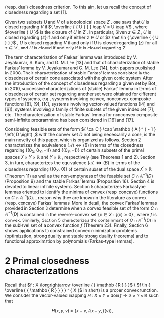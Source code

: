 (resp. dual) closedness criterion. To this aim, let us recall the concept of closedness regarding a set [1].

Given two subsets $U$ and $V$ of a topological space $Z$ , one says that $U$ is closed regarding $V$ if ${ \overline { { U } } } \cap V = U \cap V$ , where $\overline { U }$ is the closure of $U$ in $Z$ . In particular, Given $z \in Z$ , $U$ is closed regarding $\{ z \}$ if and only if either $z \in U$ or $z \not \in { \overline { { U } } }$ , $U$ is closed regarding $V$ if and only if $U$ is closed regarding $\{ z \}$ for all $z \in V$ , and $U$ is closed if and only if it is closed regarding $Z$ .

The term characterization of Farkas’ lemma was introduced by V. Jeyakumar, S. Kum, and G. M. Lee [13] and that of characterization of stable Farkas’ lemma by V. Jeyakumar and G. M. Lee [14], both papers published in 2008. Their characterization of stable Farkas’ lemma consisted in the closedness of certain cone associated with the given conic system. After the introduction of the concept of closedness regarding a given set by Bot¸ in 2010, successive characterizations of (stable) Farkas’ lemma in terms of closedness of certain set regarding another set were obtained for different types of systems, e.g., systems involving convex, nonconvex composite functions [8], [9], [10], systems involving vector-valued functions ([4] and [6]), systems involving a family of finite subsets of the given index set [7], etc. The characterization of stable Farkas’ lemma for nonconvex composite semi-infinite programming has been considered in [16] and [17].

Considering feasible sets of the form ${ \cal C } \cap \mathbb { A } ^ { - 1 } \left( D \right) ,$ with the convex set $D$ not being necessarily a cone, is the main novelty of this paper, which is organized as follows. Section 2 characterizes the equivalence $( { \mathcal { A } } ) \Longleftrightarrow ( B )$ in terms of the closedness regarding $\{ ( 0 _ { X } , 0 _ { Y } , - 1 ) \}$ and $\left\{ \left( 0 _ { Y } , - 1 \right) \right\}$ of certain subsets of the primal spaces $X \times Y \times \mathbb { R }$ and $Y \times \mathbb { R }$ , respectively (see Theorems 1 and 2). Section 3, in turn, characterizes the equivalence $( { \mathcal { A } } ) \Longleftrightarrow ( B )$ in terms of the closedness regarding $\left\{ \left( 0 _ { X ^ { \prime } } , 0 \right) \right\}$ of certain subset of the dual space $X ^ { \prime } \times \mathbb { R }$ (Theorem 11) as well as the non-emptyness of the feasible set $C \cap \mathbb { A } ^ { - 1 } \left( D \right)$ (Proposition 9) and the stable Farkas’ lemma (Proposition 16). Section 4 is devoted to linear infinite systems. Section 5 characterizes Farkastype lemmas oriented to identify the minima of convex (resp. concave) functions on $C \cap { \mathbb { A } } ^ { - 1 } \left( D \right) .$ , reason why they are known in the literature as convex (resp. concave) Farkas’ lemmas. More in detail, the convex Farkas’ lemmas provided in Section 3 determine when a convex feasible set of the form $C \cap \mathbb { A } ^ { - 1 } \left( D \right)$ is contained in the reverse-convex set $\{ x \in X : f \left( x \right) \geq 0 \}$ , where $f$ is convex. Similarly, Section 5 characterizes the containment of $C \cap \mathbb { A } ^ { - 1 } \left( D \right)$ in the sublevel set of a convex function $f$ (Theorem 23). Finally, Section 6 shows applications to constrained convex minimization problems (optimization, strong duality and stable strong duality theorems) and to functional approximation by polynomials (Farkas-type lemmas).

# 2 Primal closedness characterizations

Recall that $f : X \longrightarrow \overline { { \mathbb { R } } }$ ( $f \in { \overline { { \mathbb { R } } } } ^ { X }$ in short) is a proper convex function. We consider the vector-valued mapping $H : X \times Y \times \operatorname { d o m } f \longrightarrow X \times Y \times \mathbb { R }$ such that

$$
H \left( x , y , v \right) = \left( x - v , \mathbb { A } x - y , f \left( v \right) \right) ,
$$